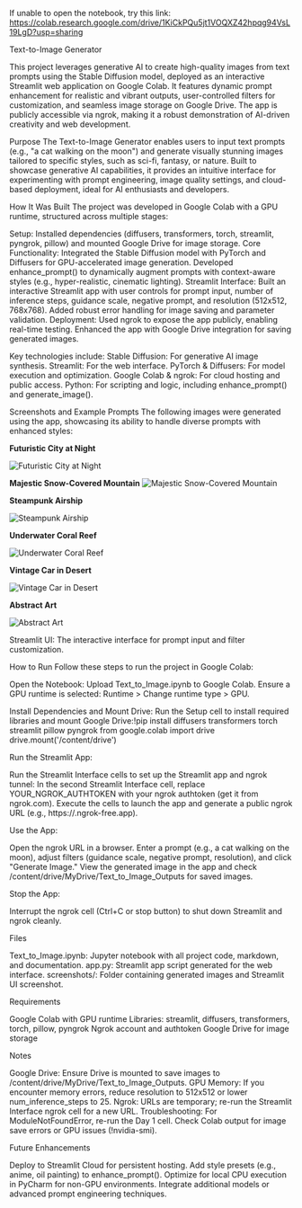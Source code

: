 If unable to open the notebook, try this link:
https://colab.research.google.com/drive/1KiCkPQu5jt1VOQXZ42hpqg94VsL19LgD?usp=sharing

Text-to-Image Generator

This project leverages generative AI to create high-quality images from text prompts using the Stable Diffusion model, deployed as an interactive Streamlit web application on Google Colab. It features dynamic prompt enhancement for realistic and vibrant outputs, user-controlled filters for customization, and seamless image storage on Google Drive. The app is publicly accessible via ngrok, making it a robust demonstration of AI-driven creativity and web development.

Purpose
The Text-to-Image Generator enables users to input text prompts (e.g., "a cat walking on the moon") and generate visually stunning images tailored to specific styles, such as sci-fi, fantasy, or nature. Built to showcase generative AI capabilities, it provides an intuitive interface for experimenting with prompt engineering, image quality settings, and cloud-based deployment, ideal for AI enthusiasts and developers.

How It Was Built
The project was developed in Google Colab with a GPU runtime, structured across multiple stages:

Setup: Installed dependencies (diffusers, transformers, torch, streamlit, pyngrok, pillow) and mounted Google Drive for image storage.
Core Functionality: Integrated the Stable Diffusion model with PyTorch and Diffusers for GPU-accelerated image generation. Developed enhance_prompt() to dynamically augment prompts with context-aware styles (e.g., hyper-realistic, cinematic lighting).
Streamlit Interface: Built an interactive Streamlit app with user controls for prompt input, number of inference steps, guidance scale, negative prompt, and resolution (512x512, 768x768). Added robust error handling for image saving and parameter validation.
Deployment: Used ngrok to expose the app publicly, enabling real-time testing. Enhanced the app with Google Drive integration for saving generated images.

Key technologies include:
Stable Diffusion: For generative AI image synthesis.
Streamlit: For the web interface.
PyTorch & Diffusers: For model execution and optimization.
Google Colab & ngrok: For cloud hosting and public access.
Python: For scripting and logic, including enhance_prompt() and generate_image().

Screenshots and Example Prompts
The following images were generated using the app, showcasing its ability to handle diverse prompts with enhanced styles:


**Futuristic City at Night**

![Futuristic City at Night](screenshots/futuristic_city.png)

**Majestic Snow-Covered Mountain**
![Majestic Snow-Covered Mountain](screenshots/majestic_snow-covered_mountain.png)

**Steampunk Airship**

![Steampunk Airship](screenshots/steampunk_airship_hyper-realis.png)

**Underwater Coral Reef**

![Underwater Coral Reef](screenshots/underwater_coral_reef_hyper-re.png)

**Vintage Car in Desert**

![Vintage Car in Desert](screenshots/vintage_car_in_desert_hyper-re.png)

**Abstract Art**

![Abstract Art](screenshots/abstract_art_hyper-realistic.png)


Streamlit UI: The interactive interface for prompt input and filter customization.

How to Run
Follow these steps to run the project in Google Colab:

Open the Notebook:
Upload Text_to_Image.ipynb to Google Colab.
Ensure a GPU runtime is selected: Runtime > Change runtime type > GPU.


Install Dependencies and Mount Drive:
Run the Setup cell to install required libraries and mount Google Drive:!pip install diffusers transformers torch streamlit pillow pyngrok
from google.colab import drive
drive.mount('/content/drive')


Run the Streamlit App:

Run the Streamlit Interface cells to set up the Streamlit app and ngrok tunnel:
In the second Streamlit Interface cell, replace YOUR_NGROK_AUTHTOKEN with your ngrok authtoken (get it from ngrok.com).
Execute the cells to launch the app and generate a public ngrok URL (e.g., https://<ngrok-id>.ngrok-free.app).


Use the App:

Open the ngrok URL in a browser.
Enter a prompt (e.g., a cat walking on the moon), adjust filters (guidance scale, negative prompt, resolution), and click "Generate Image."
View the generated image in the app and check /content/drive/MyDrive/Text_to_Image_Outputs for saved images.


Stop the App:

Interrupt the ngrok cell (Ctrl+C or stop button) to shut down Streamlit and ngrok cleanly.


Files

Text_to_Image.ipynb: Jupyter notebook with all project code, markdown, and documentation.
app.py: Streamlit app script generated for the web interface.
screenshots/: Folder containing generated images and Streamlit UI screenshot.

Requirements

Google Colab with GPU runtime
Libraries: streamlit, diffusers, transformers, torch, pillow, pyngrok
Ngrok account and authtoken
Google Drive for image storage

Notes

Google Drive: Ensure Drive is mounted to save images to /content/drive/MyDrive/Text_to_Image_Outputs.
GPU Memory: If you encounter memory errors, reduce resolution to 512x512 or lower num_inference_steps to 25.
Ngrok: URLs are temporary; re-run the Streamlit Interface ngrok cell for a new URL.
Troubleshooting:
For ModuleNotFoundError, re-run the Day 1 cell.
Check Colab output for image save errors or GPU issues (!nvidia-smi).


Future Enhancements

Deploy to Streamlit Cloud for persistent hosting.
Add style presets (e.g., anime, oil painting) to enhance_prompt().
Optimize for local CPU execution in PyCharm for non-GPU environments.
Integrate additional models or advanced prompt engineering techniques.

